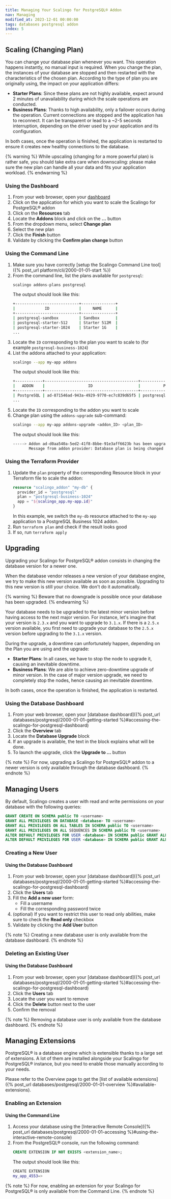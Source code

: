 ```yaml
---
title: Managing Your Scalingo for PostgreSQL® Addon
nav: Managing
modified_at: 2023-12-01 00:00:00
tags: databases postgresql addon
index: 5
---
```



## Scaling (Changing Plan)

You can change your database plan whenever you want. This operation happens
instantly, no manual input is required. When you change the plan, the instances
of your database are stopped and then restarted with the characteristics of the
chosen plan. According to the type of plan you are originally using, the impact
on your application differs:
- **Starter Plans**: Since these plans are not highly available, expect around
  2 minutes of unavailability during which the scale operations are conducted.
- **Business Plans**: Thanks to high availability, only a failover occurs
  during the operation. Current connections are stopped and the application has
  to reconnect. It can be transparent or lead to a ~2-5 seconds interruption,
  depending on the driver used by your application and its configuration.

In both cases, once the operation is finished, the application is restarted to
ensure it creates new healthy connections to the database.

{% warning %}
While upscaling (changing for a more powerful plan) is rather safe, you should
take extra care when downscaling: please make sure the new plan can handle all
your data and fits your application workload.
{% endwarning %}

### Using the Dashboard

1. From your web browser, open your [dashboard](https://dashboard.scalingo.com/apps)
2. Click on the application for which you want to scale the Scalingo for
   PostgreSQL® addon
3. Click on the **Resources** tab
4. Locate the **Addons** block and click on the **...** button
5. From the dropdown menu, select **Change plan**
6. Select the new plan
7. Click the **Finish** button
8. Validate by clicking the **Confirm plan change** button

### Using the Command Line

1. Make sure you have correctly [setup the Scalingo Command Line tool]({% post_url platform/cli/2000-01-01-start %})
2. From the command line, list the plans available for `postgresql`:
   ```bash
   scalingo addons-plans postgresql
   ```
   The output should look like this:
   ```bash
   +----------------------------+---------------+
   |             ID             |     NAME      |
   +----------------------------+---------------+
   | postgresql-sandbox         | Sandbox       |
   | postgresql-starter-512     | Starter 512M  |
   | postgresql-starter-1024    | Starter 1G    |
   ...
   ```
3. Locate the `ID` corresponding to the plan you want to scale to (for example
   `postgresql-business-1024`)
4. List the addons attached to your application:
   ```bash
   scalingo --app my-app addons
   ```
   The output should look like this:
   ```bash
   +------------+-----------------------------------------+------------------------+---------+
   |   ADDON    |                   ID                    |          PLAN          | STATUS  |
   +------------+-----------------------------------------+------------------------+---------+
   | PostgreSQL | ad-871546ad-943a-4929-9770-ec7c839d65f5 | postgresql-starter-512 | running |
   ...
   ```
5. Locate the `ID` corresponding to the addon you want to scale
6. Change plan using the `addons-upgrade` sub-command:
   ```bash
   scalingo --app my-app addons-upgrade <addon_ID> <plan_ID>
   ```
   The output should look like this:
   ```bash
   -----> Addon ad-d0aa540a-5ed2-41f8-8bbe-91e3aff6623b has been upgraded
          Message from addon provider: Database plan is being changed
   ```

### Using the Terraform Provider

1. Update the `plan` property of the corresponding Resource block in your
   Terraform file to scale the addon:
   ```tf
   resource "scalingo_addon" "my-db" {
     provider_id = "postgresql"
     plan = "postgresql-business-1024"
     app = "${scalingo_app.my-app.id}"
   }
   ```
   In this example, we switch the `my-db` resource attached to the `my-app`
   application to a PostgreSQL Business 1024 addon.
2. Run `terraform plan` and check if the result looks good
3. If so, run `terraform apply`


## Upgrading

Upgrading your Scalingo for PostgreSQL® addon consists in changing the database
version for a newer one.

When the database vendor releases a new version of your database engine, we try
to make this new version available as soon as possible. Upgrading to this new
version is still your choice. We don't do it automatically.

{% warning %}
Beware that no downgrade is possible once your database has been upgraded.
{% endwarning %}

Your database needs to be upgraded to the latest minor version before having
access to the next major version. For instance, let's imagine that your version
is `2.3.x` and you want to upgrade to `3.1.x`. If there is a `2.5.x` version
available, you first need to upgrade your database to the `2.5.x` version
before upgrading to the `3.1.x` version.

During the upgrade, a downtime can unfortunately happen, depending on the Plan
you are using and the upgrade:
- **Starter Plans**: In all cases, we have to stop the node to upgrade it,
  causing an inevitable downtime.
- **Business Plans**: We are able to achieve zero-downtime upgrade of
  minor version. In the case of major version upgrade, we need to completely
  stop the nodes, hence causing an inevitable downtime.

In both cases, once the operation is finished, the application is restarted.

### Using the Database Dashboard

1. From your web browser, open your [database dashboard]({% post_url databases/postgresql/2000-01-01-getting-started %}#accessing-the-scalingo-for-postgresql-dashboard)
2. Click the **Overview** tab
3. Locate the **Database Upgrade** block
4. If an upgrade is available, the text in the block explains what will be
   done.
5. To launch the upgrade, click the **Upgrade to ...** button

{% note %}
For now, upgrading a Scalingo for PostgreSQL® addon to a newer version is only
available through the database dashboard.
{% endnote %}


## Managing Users

By default, Scalingo creates a user with read and write permissions on your
database with the following queries:

```sql
GRANT CREATE ON SCHEMA public TO <username>
GRANT ALL PRIVILEGES ON DATABASE <database> TO <username>
GRANT ALL PRIVILEGES ON ALL TABLES IN SCHEMA public TO <username>
GRANT ALL PRIVILEGES ON ALL SEQUENCES IN SCHEMA public TO <username>
ALTER DEFAULT PRIVILEGES FOR USER <database> IN SCHEMA public GRANT ALL ON TABLES TO <username>
ALTER DEFAULT PRIVILEGES FOR USER <database> IN SCHEMA public GRANT ALL ON SEQUENCES TO <username>
```

### Creating a New User

#### Using the Database Dashboard

1. From your web browser, open your [database dashboard]({% post_url databases/postgresql/2000-01-01-getting-started %}#accessing-the-scalingo-for-postgresql-dashboard)
2. Click the **Users** tab
3. Fill the **Add a new user** form:
   - Fill a username
   - Fill the corresponding password twice
4. (optional) If you want to restrict this user to read only abilities, make
   sure to check the **Read only** checkbox
5. Validate by clicking the **Add User** button

{% note %}
Creating a new database user is only available from the database dashboard.
{% endnote %}

### Deleting an Existing User

#### Using the Database Dashboard

1. From your web browser, open your [database dashboard]({% post_url databases/postgresql/2000-01-01-getting-started %}#accessing-the-scalingo-for-postgresql-dashboard)
2. Click the **Users** tab
3. Locate the user you want to remove
4. Click the **Delete** button next to the user
5. Confirm the removal

{% note %}
Removing a database user is only available from the database dashboard.
{% endnote %}


## Managing Extensions

PostgreSQL® is a database engine which is extensible thanks to a large set of
extensions. A lot of them are installed alongside your Scalingo for PostgreSQL®
instance, but you need to enable those manually according to your needs.

Please refer to the Overview page to get the [list of available extensions]({% post_url databases/postgresql/2000-01-01-overview %}#available-extensions).

### Enabling an Extension

#### Using the Command Line

1. Access your database using the [Interactive Remote Console]({% post_url databases/postgresql/2000-01-01-accessing %}#using-the-interactive-remote-console)
2. From the PostgreSQL® console, run the following command:
   ```sql
   CREATE EXTENSION IF NOT EXISTS <extension_name>;
   ```
   The output should look like this:
   ```bash
   CREATE EXTENSION
   my_app_4553=>
   ```

{% note %}
For now, enabling an extension for your Scalingo for PostgreSQL® is only
available from the Command Line.
{% endnote %}

